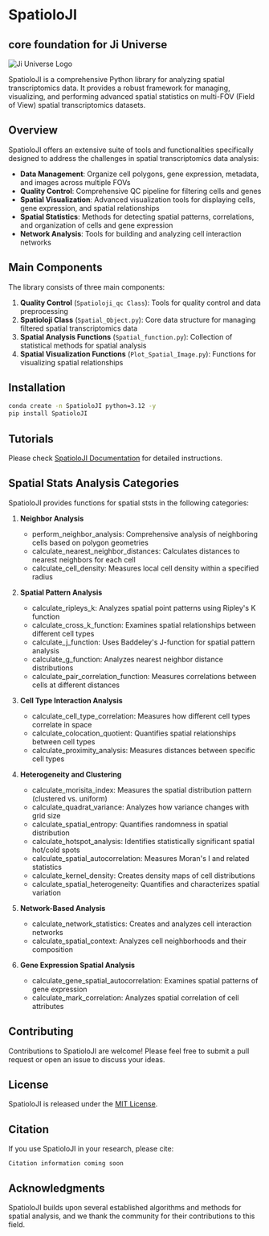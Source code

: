 # SpatioloJI
## core foundation for Ji Universe

![Ji Universe Logo](./spatioloji-logo.svg)

SpatioloJI is a comprehensive Python library for analyzing spatial transcriptomics data. It provides a robust framework for managing, visualizing, and performing advanced spatial statistics on multi-FOV (Field of View) spatial transcriptomics datasets.

## Overview

SpatioloJI offers an extensive suite of tools and functionalities specifically designed to address the challenges in spatial transcriptomics data analysis:

- **Data Management**: Organize cell polygons, gene expression, metadata, and images across multiple FOVs
- **Quality Control**: Comprehensive QC pipeline for filtering cells and genes
- **Spatial Visualization**: Advanced visualization tools for displaying cells, gene expression, and spatial relationships
- **Spatial Statistics**: Methods for detecting spatial patterns, correlations, and organization of cells and gene expression
- **Network Analysis**: Tools for building and analyzing cell interaction networks

## Main Components

The library consists of three main components:

1. **Quality Control** (`Spatioloji_qc Class`): Tools for quality control and data preprocessing
2. **Spatioloji Class** (`Spatial_Object.py`): Core data structure for managing filtered spatial transcriptomics data
3. **Spatial Analysis Functions** (`Spatial_function.py`): Collection of statistical methods for spatial analysis
4. **Spatial Visualization Functions** (`Plot_Spatial_Image.py`): Functions for visualizing spatial relationships


## Installation

```bash
conda create -n SpatioloJI python=3.12 -y
pip install SpatioloJI
```

## Tutorials
Please check [SpatioloJI Documentation](https://spatioloji.readthedocs.io/en/latest/installation.html) for detailed instructions.

## Spatial Stats Analysis Categories

SpatioloJI provides functions for spatial ststs in the following categories:

1. **Neighbor Analysis**
   - perform_neighbor_analysis: Comprehensive analysis of neighboring cells based on polygon geometries
   - calculate_nearest_neighbor_distances: Calculates distances to nearest neighbors for each cell
   - calculate_cell_density: Measures local cell density within a specified radius

2. **Spatial Pattern Analysis**
   - calculate_ripleys_k: Analyzes spatial point patterns using Ripley's K function
   - calculate_cross_k_function: Examines spatial relationships between different cell types
   - calculate_j_function: Uses Baddeley's J-function for spatial pattern analysis
   - calculate_g_function: Analyzes nearest neighbor distance distributions
   - calculate_pair_correlation_function: Measures correlations between cells at different distances

3. **Cell Type Interaction Analysis**
   - calculate_cell_type_correlation: Measures how different cell types correlate in space
   - calculate_colocation_quotient: Quantifies spatial relationships between cell types
   - calculate_proximity_analysis: Measures distances between specific cell types

4. **Heterogeneity and Clustering**
   - calculate_morisita_index: Measures the spatial distribution pattern (clustered vs. uniform)
   - calculate_quadrat_variance: Analyzes how variance changes with grid size
   - calculate_spatial_entropy: Quantifies randomness in spatial distribution
   - calculate_hotspot_analysis: Identifies statistically significant spatial hot/cold spots
   - calculate_spatial_autocorrelation: Measures Moran's I and related statistics
   - calculate_kernel_density: Creates density maps of cell distributions
   - calculate_spatial_heterogeneity: Quantifies and characterizes spatial variation

5. **Network-Based Analysis**
   - calculate_network_statistics: Creates and analyzes cell interaction networks
   - calculate_spatial_context: Analyzes cell neighborhoods and their composition

6. **Gene Expression Spatial Analysis**
   - calculate_gene_spatial_autocorrelation: Examines spatial patterns of gene expression
   - calculate_mark_correlation: Analyzes spatial correlation of cell attributes

## Contributing

Contributions to SpatioloJI are welcome! Please feel free to submit a pull request or open an issue to discuss your ideas.

## License

SpatioloJI is released under the [MIT License](LICENSE).

## Citation

If you use SpatioloJI in your research, please cite:

```
Citation information coming soon
```

## Acknowledgments

SpatioloJI builds upon several established algorithms and methods for spatial analysis, and we thank the community for their contributions to this field.
